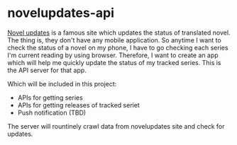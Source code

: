 # novelupdates-api

[Novel updates](http://www.novelupdates.com/) is a famous site which updates the status of translated novel. The thing is, they don't have any mobile application. So anytime I want to check the status of a novel on my phone, I have to go checking each series I'm current reading by using browser. Therefore, I want to create an app which will help me quickly update the status of my tracked series. This is the API server for that app.

Which will be included in this project:
- APIs for getting series
- APIs for getting releases of tracked seriet
- Push notification (TBD)

The server will rountinely crawl data from novelupdates site and check for updates.
